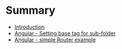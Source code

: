 # Summary

* [Introduction](README.md)
* [Angular - Setting base tag for sub-folder](angular-base-tag.md)
* [Angular - simple Router example](angular-simple-router-example.md)

